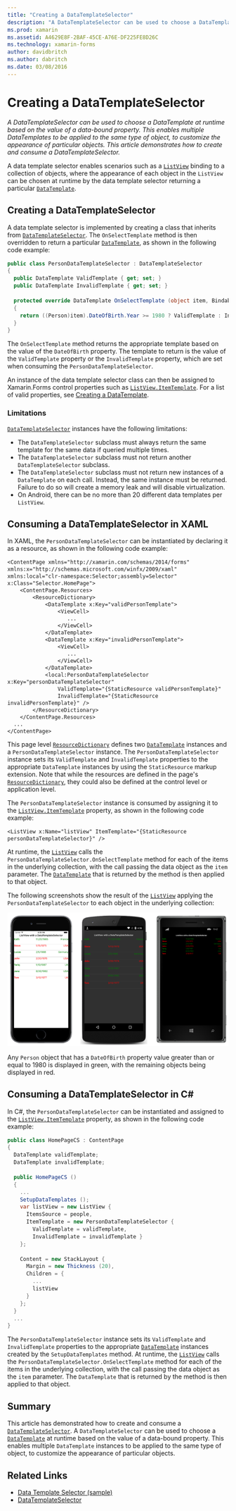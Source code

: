 ```yaml
---
title: "Creating a DataTemplateSelector"
description: "A DataTemplateSelector can be used to choose a DataTemplate at runtime based on the value of a data-bound property. This enables multiple DataTemplates to be applied to the same type of object, to customize the appearance of particular objects. This article demonstrates how to create and consume a DataTemplateSelector."
ms.prod: xamarin
ms.assetid: A4629E8F-2BAF-45CE-A76E-DF225FE8D26C
ms.technology: xamarin-forms
author: davidbritch
ms.author: dabritch
ms.date: 03/08/2016
---
```


# Creating a DataTemplateSelector

_A DataTemplateSelector can be used to choose a DataTemplate at runtime based on the value of a data-bound property. This enables multiple DataTemplates to be applied to the same type of object, to customize the appearance of particular objects. This article demonstrates how to create and consume a DataTemplateSelector._

A data template selector enables scenarios such as a [`ListView`](https://developer.xamarin.com/api/type/Xamarin.Forms.ListView/) binding to a collection of objects, where the appearance of each object in the `ListView` can be chosen at runtime by the data template selector returning a particular [`DataTemplate`](https://developer.xamarin.com/api/type/Xamarin.Forms.DataTemplate/).

## Creating a DataTemplateSelector

A data template selector is implemented by creating a class that inherits from [`DataTemplateSelector`](https://developer.xamarin.com/api/type/Xamarin.Forms.DataTemplateSelector/). The `OnSelectTemplate` method is then overridden to return a particular [`DataTemplate`](https://developer.xamarin.com/api/type/Xamarin.Forms.DataTemplate/), as shown in the following code example:

```csharp
public class PersonDataTemplateSelector : DataTemplateSelector
{
  public DataTemplate ValidTemplate { get; set; }
  public DataTemplate InvalidTemplate { get; set; }

  protected override DataTemplate OnSelectTemplate (object item, BindableObject container)
  {
    return ((Person)item).DateOfBirth.Year >= 1980 ? ValidTemplate : InvalidTemplate;
  }
}
```

The `OnSelectTemplate` method returns the appropriate template based on the value of the `DateOfBirth` property. The template to return is the value of the `ValidTemplate` property or the `InvalidTemplate` property, which are set when consuming the `PersonDataTemplateSelector`.

An instance of the data template selector class can then be assigned to Xamarin.Forms control properties such as [`ListView.ItemTemplate`](https://developer.xamarin.com/api/type/Xamarin.Forms.ItemsView%3CTVisual%3E/). For a list of valid properties, see [Creating a DataTemplate](~/xamarin-forms/app-fundamentals/templates/data-templates/creating.md).

### Limitations

[`DataTemplateSelector`](https://developer.xamarin.com/api/type/Xamarin.Forms.DataTemplateSelector/) instances have the following limitations:

- The `DataTemplateSelector` subclass must always return the same template for the same data if queried multiple times.
- The `DataTemplateSelector` subclass must not return another `DataTemplateSelector` subclass.
- The `DataTemplateSelector` subclass must not return new instances of a `DataTemplate` on each call. Instead, the same instance must be returned. Failure to do so will create a memory leak and will disable virtualization.
- On Android, there can be no more than 20 different data templates per `ListView`.

## Consuming a DataTemplateSelector in XAML

In XAML, the `PersonDataTemplateSelector` can be instantiated by declaring it as a resource, as shown in the following code example:

```xaml
<ContentPage xmlns="http://xamarin.com/schemas/2014/forms" xmlns:x="http://schemas.microsoft.com/winfx/2009/xaml" xmlns:local="clr-namespace:Selector;assembly=Selector" x:Class="Selector.HomePage">
	<ContentPage.Resources>
		<ResourceDictionary>
			<DataTemplate x:Key="validPersonTemplate">
				<ViewCell>
                   ...
				</ViewCell>
			</DataTemplate>
			<DataTemplate x:Key="invalidPersonTemplate">
				<ViewCell>
                   ...
				</ViewCell>
			</DataTemplate>
			<local:PersonDataTemplateSelector x:Key="personDataTemplateSelector"
                ValidTemplate="{StaticResource validPersonTemplate}"
                InvalidTemplate="{StaticResource invalidPersonTemplate}" />
		</ResourceDictionary>
	</ContentPage.Resources>
  ...
</ContentPage>
```

This page level [`ResourceDictionary`](https://developer.xamarin.com/api/type/Xamarin.Forms.ResourceDictionary/) defines two [`DataTemplate`](https://developer.xamarin.com/api/type/Xamarin.Forms.DataTemplate/) instances and a `PersonDataTemplateSelector` instance. The `PersonDataTemplateSelector` instance sets its `ValidTemplate` and `InvalidTemplate` properties to the appropriate `DataTemplate` instances by using the `StaticResource` markup extension. Note that while the resources are defined in the page's [`ResourceDictionary`](https://developer.xamarin.com/api/type/Xamarin.Forms.ResourceDictionary/), they could also be defined at the control level or application level.

The `PersonDataTemplateSelector` instance is consumed by assigning it to the [`ListView.ItemTemplate`](https://developer.xamarin.com/api/type/Xamarin.Forms.ItemsView%3CTVisual%3E/) property, as shown in the following code example:

```xaml
<ListView x:Name="listView" ItemTemplate="{StaticResource personDataTemplateSelector}" />
```

At runtime, the [`ListView`](https://developer.xamarin.com/api/type/Xamarin.Forms.ListView/) calls the `PersonDataTemplateSelector.OnSelectTemplate` method for each of the items in the underlying collection, with the call passing the data object as the `item` parameter. The [`DataTemplate`](https://developer.xamarin.com/api/type/Xamarin.Forms.DataTemplate/) that is returned by the method is then applied to that object.

The following screenshots show the result of the [`ListView`](https://developer.xamarin.com/api/type/Xamarin.Forms.ListView/) applying the `PersonDataTemplateSelector` to each object in the underlying collection:

![](selector-images/data-template-selector.png "ListView with a Data Template Selector")

Any `Person` object that has a `DateOfBirth` property value greater than or equal to 1980 is displayed in green, with the remaining objects being displayed in red.

## Consuming a DataTemplateSelector in C&num;

In C#, the `PersonDataTemplateSelector` can be instantiated and assigned to the [`ListView.ItemTemplate`](https://developer.xamarin.com/api/type/Xamarin.Forms.ItemsView%3CTVisual%3E/) property, as shown in the following code example:

```csharp
public class HomePageCS : ContentPage
{
  DataTemplate validTemplate;
  DataTemplate invalidTemplate;

  public HomePageCS ()
  {
    ...
    SetupDataTemplates ();
    var listView = new ListView {
      ItemsSource = people,
      ItemTemplate = new PersonDataTemplateSelector {
        ValidTemplate = validTemplate,
        InvalidTemplate = invalidTemplate }
    };

    Content = new StackLayout {
      Margin = new Thickness (20),
      Children = {
        ...
        listView
      }
    };
  }
  ...  
}
```

The `PersonDataTemplateSelector` instance sets its `ValidTemplate` and `InvalidTemplate` properties to the appropriate [`DataTemplate`](https://developer.xamarin.com/api/type/Xamarin.Forms.DataTemplate/) instances created by the `SetupDataTemplates` method. At runtime, the [`ListView`](https://developer.xamarin.com/api/type/Xamarin.Forms.ListView/) calls the `PersonDataTemplateSelector.OnSelectTemplate` method for each of the items in the underlying collection, with the call passing the data object as the `item` parameter. The `DataTemplate` that is returned by the method is then applied to that object.

## Summary

This article has demonstrated how to create and consume a [`DataTemplateSelector`](https://developer.xamarin.com/api/type/Xamarin.Forms.DataTemplateSelector/). A `DataTemplateSelector` can be used to choose a [`DataTemplate`](https://developer.xamarin.com/api/type/Xamarin.Forms.DataTemplate/) at runtime based on the value of a data-bound property. This enables multiple `DataTemplate` instances to be applied to the same type of object, to customize the appearance of particular objects.


## Related Links

- [Data Template Selector (sample)](https://developer.xamarin.com/samples/xamarin-forms/templates/datatemplateselector/)
- [DataTemplateSelector](https://developer.xamarin.com/api/type/Xamarin.Forms.DataTemplateSelector/)
